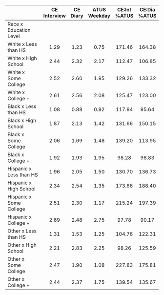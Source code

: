 
|                      | CE<br>Interview |  CE<br>Diary | ATUS<br>Weekday | CE:Int<br>%ATUS | CE:Dia<br>%ATUS |
| -------------------- | :----------: | :----------: | :----------: | :----------: | :----------: |
| Race x Education Level |              |              |              |              |              |
| White x Less than HS |         1.29 |         1.23 |         0.75 |       171.46 |       164.38 |
| White x High School  |         2.44 |         2.32 |         2.17 |       112.47 |       106.85 |
| White x Some College |         2.52 |         2.60 |         1.95 |       129.26 |       133.32 |
| White x College +    |         2.61 |         2.56 |         2.08 |       125.47 |       123.00 |
| Black x Less than HS |         1.08 |         0.88 |         0.92 |       117.94 |        95.64 |
| Black x High School  |         1.87 |         2.13 |         1.42 |       131.66 |       150.15 |
| Black x Some College |         2.06 |         1.69 |         1.48 |       139.20 |       113.95 |
| Black x College +    |         1.92 |         1.93 |         1.95 |        98.28 |        98.83 |
| Hispanic x Less than HS |         1.96 |         2.05 |         1.50 |       130.70 |       136.73 |
| Hispanic x High School |         2.34 |         2.54 |         1.35 |       173.66 |       188.40 |
| Hispanic x Some College |         2.51 |         2.30 |         1.17 |       215.24 |       197.39 |
| Hispanic x College + |         2.69 |         2.48 |         2.75 |        97.78 |        90.17 |
| Other x Less than HS |         1.31 |         1.53 |         1.25 |       104.76 |       122.31 |
| Other x High School  |         2.21 |         2.83 |         2.25 |        98.26 |       125.59 |
| Other x Some College |         2.47 |         1.90 |         1.08 |       227.83 |       175.81 |
| Other x College +    |         2.44 |         2.37 |         1.75 |       139.54 |       135.67 |

